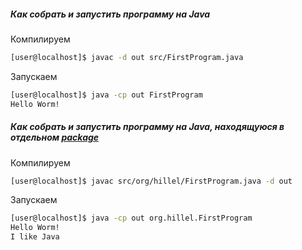 ##### Как собрать и запустить программу на Java

Компилируем

```sh
[user@localhost]$ javac -d out src/FirstProgram.java
```

Запускаем

```sh
[user@localhost]$ java -cp out FirstProgram
Hello Worm!
```

##### Как собрать и запустить программу на Java, находящуюся в отдельном [package](https://docs.oracle.com/javase/tutorial/java/concepts/package.html)   

Компилируем

```sh
[user@localhost]$ javac src/org/hillel/FirstProgram.java -d out
```

Запускаем

```sh
[user@localhost]$ java -cp out org.hillel.FirstProgram
Hello Worm!
I like Java
```